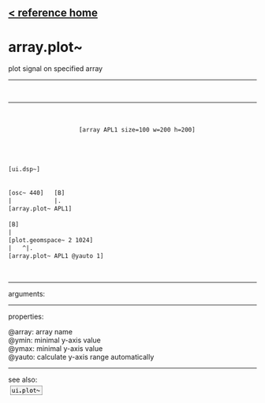 [< reference home](index.html)
---

# array.plot~


plot signal on specified array

---

<br>


---


```


                    [array APL1 size=100 w=200 h=200]




[ui.dsp~]


[osc~ 440]   [B]
|            |.
[array.plot~ APL1]

[B]
|
[plot.geomspace~ 2 1024]
|   ^|.
[array.plot~ APL1 @yauto 1]

            
```

---
arguments:


---
properties:

@array: array name<br>
@ymin: 
            minimal y-axis value<br>
@ymax: 
            minimal y-axis value<br>
@yauto: calculate y-axis range
            automatically<br>

---
see also:<br>
[![ui.plot~](img/object_ui.plot~.png)](ui.plot~.html)
